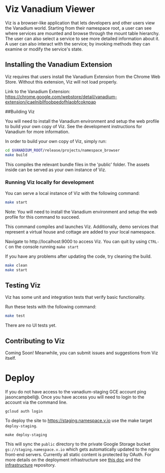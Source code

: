 # Viz Vanadium Viewer
Viz is a browser-like application that lets developers and other users view
the Vanadium world.
Starting from their namespace root, a user can see where services are mounted and
browse through the mount table hierarchy. The user can also select a service to
see more detailed information about it. A user can also interact with the
service; by invoking methods they can examine or modify the service's state.

## Installing the Vanadium Extension

Viz requires that users install the Vanadium Extension from the Chrome Web Store.
Without this extension, Viz will not load properly.

Link to the Vanadium Extension:
https://chrome.google.com/webstore/detail/vanadium-extension/jcaelnibllfoobpedofhlaobfcoknpap

##Building Viz

You will need to install the Vanadium environment and setup the web
profile to build your own copy of Viz. See the development instructions
for Vanadium for more information.

In order to build your own copy of Viz, simply run:

```sh
cd $VANADIUM_ROOT/release/projects/namespace_browser
make build
```

This compiles the relevant bundle files in the 'public' folder. The
assets inside can be served as your own instance of Viz.

### Running Viz locally for development

You can serve a local instance of Viz with the following command:

```sh
make start
```

Note: You will need to install the Vanadium environment and setup the web
profile for this command to succeed.

This command compiles and launches Viz. Additionally, demo services that
represent a virtual house and cottage are added to your local namespace.

Navigate to http://localhost:9000 to access Viz.
You can quit by using `CTRL-C` on the console running `make start`

If you have any problems after updating the code, try cleaning the build.

```sh
make clean
make start
```

## Testing Viz

Viz has some unit and integration tests that verify basic functionality.

Run these tests with the following command:

```sh
make test
```

There are no UI tests yet.

## Contributing to Viz
Coming Soon!
Meanwhile, you can submit issues and suggestions from Viz itself.

# Deploy

If you do not have access to the vanadium-staging GCE account ping jasoncampbell@. Once you have access you will need to login to the account via the command line.

    gcloud auth login

To deploy the site to https://staging.namespace.v.io use the make target `deploy-staging`.

    make deploy-staging

This will sync the `public` directory to the private Google Storage bucket `gs://staging.namespace.v.io` which gets automatically updated to the nginx front-end servers. Currently all static content is protected by OAuth. For more details on the deployment infrastructure see [this doc][deploy] and the [infrastructure] repository.

[deploy]: http://goo.gl/QfD4gl
[infrastructure]: https://vanadium.googlesource.com/infrastructure/+/master/nginx/README.md
